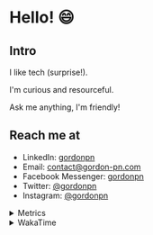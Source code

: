 # Hello! 😄

## Intro

I like tech (surprise!).

I'm curious and resourceful.

Ask me anything, I'm friendly!

## Reach me at

- LinkedIn: [gordonpn](https://www.linkedin.com/in/gordonpn/)
- Email: [contact@gordon-pn.com](mailto:contact@gordon-pn.com)
- Facebook Messenger: [gordonpn](https://www.messenger.com/t/Gordonpn)
- Twitter: [@gordonpn](https://twitter.com/Gordonpn)
- Instagram: [@gordonpn](https://www.instagram.com/gordonpn/)

<details>
  <summary>Metrics</summary>

  <img align="center" src="https://github.com/gordonpn/gordonpn/blob/master/github-metrics.svg" alt="GitHub Metrics">

</details>

<details>
  <summary>WakaTime</summary>

  <!--START_SECTION:waka-->
📊 **This Week I Spent My Time On** 

```text
💬 Programming Languages: 
TypeScript               2 hrs 14 mins       ███████████░░░░░░░░░░░░░░   43.38 % 
Java                     59 mins             █████░░░░░░░░░░░░░░░░░░░░   19.20 % 
JSON                     29 mins             ██░░░░░░░░░░░░░░░░░░░░░░░   09.50 % 
Text                     26 mins             ██░░░░░░░░░░░░░░░░░░░░░░░   08.52 % 
Brazil Dependency Config 19 mins             ██░░░░░░░░░░░░░░░░░░░░░░░   06.40 % 

🔥 Editors: 
Intellijidea             4 hrs 47 mins       ███████████████████████░░   92.31 % 
VS Code                  23 mins             ██░░░░░░░░░░░░░░░░░░░░░░░   07.69 % 
```


 Last Updated on 24/05/2024 10:20:53 UTC
<!--END_SECTION:waka-->
</details>
